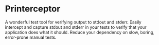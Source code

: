 # Printerceptor
A wonderful test tool for verifying output to stdout and stderr. Easily intercept and capture stdout and stderr in your tests to verify that your application does what it should. Reduce your dependency on slow, boring, error-prone manual tests.
